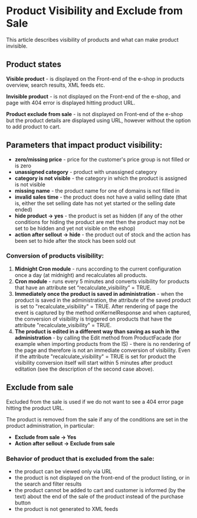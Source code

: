 # Product Visibility and Exclude from Sale
This article describes visibility of products and what can make product invisible.

## Product states
**Visible product** - is displayed on the Front-end of the e-shop in products overview, search results, XML feeds etc.

**Invisible product** - is not displayed on the Front-end of the e-shop, and page with 404 error is displayed hitting product URL.

**Product exclude from sale** - is not displayed on Front-end of the e-shop but the product details are displayed using URL, however without the option to add product to cart.

## Parameters that impact product visibility:
- **zero/missing price** - price for the customer's price group is not filled or is zero
- **unassigned category** - product with unassigned category
- **category is not visible** - the category in which the product is assigned is not visible
- **missing name** - the product name for one of domains is not filled in
- **invalid sales time** - the product does not have a valid selling date (that is, either the set selling date has not yet started or the selling date ended)
- **hide product -> yes** - the product is set as hidden (if any of the other conditions for hiding the product are met then the product may not be set to be hidden and yet not visible on the eshop)
- **action after sellout -> hide** - the product out of stock and the action has been set to hide after the stock has been sold out

### Conversion of products visibility:
1. **Midnight Cron module** - runs according to the current configuration once a day (at midnight) and recalculates all products.
2. **Cron module** - runs every 5 minutes and converts visibility for products that have an attribute set “recalculate_visibility” = TRUE.
3. **Immediately once the product is saved in administration** - when the product is saved in the administration, the attribute of the saved product is set to "recalculate_visibility" = TRUE. After rendering of page the event is captured by the method onKernelResponse and when captured, the conversion of visibility is triggered on products that have the attribute "recalculate_visibility" = TRUE.
4. **The product is edited in a different way than saving as such in the administration** - by calling the Edit method from ProductFacade (for example when importing products from the IS) - there is no rendering of the page and therefore is not an immediate conversion of visibility. Even if the attribute "recalculate_visibility" = TRUE is set for product the visibility conversion itself will start within 5 minutes after product editation (see the description of the second case above).

## Exclude from sale
Excluded from the sale is used if we do not want to see a 404 error page hitting the product URL.

The product is removed from the sale if any of the conditions are set in the product administration, in particular:
- **Exclude from sale -> Yes**
- **Action after sellout -> Exclude from sale**

### Behavior of product that is excluded from the sale:
- the product can be viewed only via URL
- the product is not displayed on the front-end of the product listing, or in the search and filter results
- the product cannot be added to cart and customer is informed (by the text) about the end of the sale of the product instead of the purchase button
- the product is not generated to XML feeds

